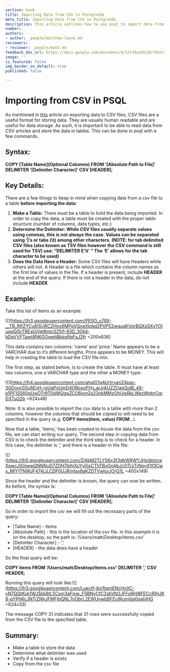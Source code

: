 ```yaml
---
section: book
title: Importing Data from CSV in PostgreSQL
meta_title: Importing Data from CSV in PostgreSQL
description: This article outlines how to use psql to import data from csv files.
number: 
authors:
- author: _people/matthew-layne.md
reviewers:
- reviewer: _people/matt.md
feedback_doc_url: https://docs.google.com/document/d/1zt39uLRSjBc74SXJ-xioYcN9XZDs7NarubmVqn0qrwk/edit?usp=sharing
image: ''
is_featured: false
img_border_on_default: true
published: false

---
```

# Importing from CSV in PSQL

As mentioned in [this](https://dataschool.com/learn/export-to-csv-from-psql) article on exporting data to CSV files, CSV files are a useful format for storing data. They are usually human readable and are useful for data storage. As such, it is important to be able to read data from CSV articles and store the data in tables. This can be done in psql with a few commands.

## Syntax:

**COPY \[Table Name\](Optional Columns) FROM ‘\[Absolute Path to File\]’ DELIMITER ‘\[Delimiter Character\]’ CSV \[HEADER\];**

## Key Details:

There are a few things to keep in mind when copying data from a csv file to a table **before importing the data**:

1. **Make a Table:** There _must_ be a table to hold the data being imported. In order to copy the data, a table must be created with the proper table structure (number of columns, data types, etc.)
2. **Determine the Delimiter: While CSV files usually separate values using commas, this is not always the case. Values can be separated using ‘|’s or tabs (\\t) among other characters. (NOTE: for tab delimited CSV files (also known as TSV files however the CSV command is still used for TSV) use: “DELIMITER E‘\\t’ ” The ‘E’ allows for the tab character to be used)**
3. **Does the Data Have a Header:** Some CSV files will have Headers while others will not. A Header is a file which contains the column names as the first line of values in the file. If a header is present, include **HEADER** at the end of the query. If there is not a header in the data, do not include **HEADER**.

## Example:

Take this list of items as an example:

![](https://lh3.googleusercontent.com/PE0O_u78X-__TB_RtfZYCu6ISURCZHnx6MPpVQneXIpkd2PVP52wguqKVgrBQXsSXyYOluqgQi5rTREaGjVetftntcSZ5l1-63D_30X4-bDeVVFTawt8NKGOwetjBkkgRqFsJ2fr =200x636)

This data contains two columns: ‘name’ and ‘price.’ Name appears to be a VARCHAR due to it’s different lengths. Price appears to be MONEY. This will help in creating the table to load the CSV file into.

The first step, as stated before, is to create the table. It must have at least two columns, one a VARCHAR type and the other a MONEY type:

![](https://lh4.googleusercontent.com/ahqlG1qAUrtrvan33pas-3GDonrGSv6EnH-rsUaPvUmD4ORoooFHy_arJrAUZZOagQoBl_49-p1PF1S560gUwDTr9T0gWQgpZCO6jonGx23nkMMzOhUwRkLWezWgbrCqrD37uQ2b =624x48)

Note: It is also possible to import the csv data to a table with more than 2 columns, however the columns that should be copied to will need to be specified in the query (e.g. **COPY items(item, value) FROM**...).

Now that a table, ‘items,’ has been created to house the data from the csv file, we can start writing our query. The second step in copying data from CSV is to check the delimiter and the third step is to check for a header. In this case, the delimiter is ‘,’ and there is a header in the file:

![](https://lh5.googleusercontent.com/ZjAkM2TLY06x3f3dkWRWYJHzdptzveXpwcJlGijwwQNNNuD7ZDH7kjhjXcYy0jxCThTBxGnAbJcOTrzTrNpyX1f3Cwx_MlY1TNWJF474LjLCDF0UJRrnlax8aKZDTVwlurJOrQ1L =400x149)

Since the header and the delimiter is known, the query can now be written. As before, the syntax is:

**COPY \[Table Name\](Optional Columns) FROM ‘\[Absolute Path to File\]’ DELIMITER ‘\[Delimiter Character\]’ CSV \[HEADER\];**

So in order to import the csv we will fill out the necessary parts of the query:

* \[Table Name\] - items
* \[Absolute Path\] - this is the location of the csv file. In this example it is on the desktop, so the path is: ‘/Users/matt/Desktop/items.csv’
* \[Delimiter Character\] - ‘,’
* \[HEADER\] - the data does have a header

So the final query will be:

**COPY items FROM ‘/Users/matt/Desktop/items.csv’ DELIMITER ‘,’ CSV HEADER;**

Running this query will look like:![](https://lh3.googleusercontent.com/Luectf-jbn1tqmENcHnXC-yN7QQtKvk1WJSkk8tL5Cxm3aFjxw_F5BNvCfC2sbVN2JFFoRHl8FECcRIHJK9-qYPhKcJNTiZNhJFMFjbQNL7oObrL2EWUywbBFEuWumlda0qahIHG =624x33)

The message COPY 31 indicates that 31 rows were successfully copied from the CSV file to the specified table.

## Summary:

* Make a table to store the data
* Determine what delimiter was used
* Verify if a header is exists
* Copy from the csv file